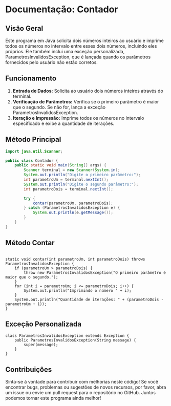 
# Documentação: Contador

## Visão Geral

Este programa em Java solicita dois números inteiros ao usuário e imprime todos os números no intervalo entre esses dois números, incluindo eles próprios. Ele também inclui uma exceção personalizada, ParametrosInvalidosException, que é lançada quando os parâmetros fornecidos pelo usuário não estão corretos.

## Funcionamento

1. **Entrada de Dados:** Solicita ao usuário dois números inteiros através do terminal.
2. **Verificação de Parâmetros:** Verifica se o primeiro parâmetro é maior que o segundo. Se não for, lança a exceção ParametrosInvalidosException.
3. **Iteração e Impressão:** Imprime todos os números no intervalo especificado e exibe a quantidade de iterações.

## Método Principal

```java
import java.util.Scanner;

public class Contador {
    public static void main(String[] args) {
        Scanner terminal = new Scanner(System.in);
        System.out.println("Digite o primeiro parâmetro:");
        int parametroUm = terminal.nextInt();
        System.out.println("Digite o segundo parâmetro:");
        int parametroDois = terminal.nextInt();

        try {
            contar(parametroUm, parametroDois);
        } catch (ParametrosInvalidosException e) {
            System.out.println(e.getMessage());
        }
    }
}
```


## Método Contar

```

static void contar(int parametroUm, int parametroDois) throws ParametrosInvalidosException {
    if (parametroUm > parametroDois) {
        throw new ParametrosInvalidosException("O primeiro parâmetro é maior que o segundo.");
    }
    for (int i = parametroUm; i <= parametroDois; i++) {
        System.out.println("Imprimindo o número " + i);
    }
    System.out.println("Quantidade de iterações: " + (parametroDois - parametroUm + 1));
}

```


## Exceção Personalizada

```
class ParametrosInvalidosException extends Exception {
    public ParametrosInvalidosException(String message) {
        super(message);
    }
}

```


## Contribuições

Sinta-se à vontade para contribuir com melhorias neste código! Se você encontrar bugs, problemas ou sugestões de novos recursos, por favor, abra um issue ou envie um pull request para o repositório no GitHub. Juntos podemos tornar este programa ainda melhor!
